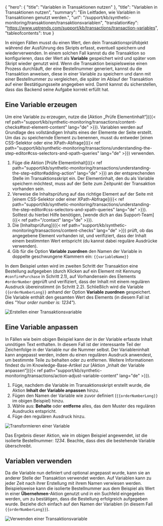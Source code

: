 ﻿{
  "hero": {
    "title": "Variablen in Transaktionen nutzen"
  },
  "title": "Variablen in Transaktionen nutzen",
  "summary": "Ein Leitfaden, wie Variablen in Transaktionen genutzt werden.",
  "url": "/support/kb/synthetic-monitoring/transaktionen/transaktionsvariablen",
  "translationKey": "https://www.uptrends.com/support/kb/transactions/transaction-variables",
  "tableofcontents": true
}

In einigen Fällen musst du einen Wert, den dein Transaktionsprüfobjekt während der Ausführung des Skripts erfasst, eventuell speichern und wiederverwenden. In einem solchen Fall kannst du die Transaktion so konfigurieren, dass der Wert als **Variable** gespeichert wird und später vom Skript wieder genutzt wird. Wenn die Transaktion beispielsweise einen Prozess durchläuft, der eine Bestellnummer generiert, kannst du die Transaktion anweisen, diese in einer Variable zu speichern und dann mit einer Bestellnummer zu vergleichen, die später im Ablauf der Transaktion auf einer Bestätigungsseite angegeben wird. Damit kannst du sicherstellen, dass das Backend seine Aufgabe korrekt erfüllt hat.

## Eine Variable erzeugen

Um eine Variable zu erzeugen, nutze die [Aktion „Prüfe Elementinhalt“]({{< ref path="support/kb/synthetic-monitoring/transactions/content-checks#test-element-content" lang="de" >}}). Variablen werden auf Grundlage des vollständigen Inhalts eines der Elemente der Seite erstellt. Um das zu speichernde Element zu benennen, musst du entweder [einen CSS-Selektor oder eine XPath-Abfrage]({{< ref path="support/kb/synthetic-monitoring/transactions/understanding-the-step-editor#css-selectors-and-xpath-queries" lang="de" >}}) verwenden.

1. Füge die Aktion [Prüfe Elementinhalt]({{< ref path="support/kb/synthetic-monitoring/transactions/understanding-the-step-editor#adding-action" lang="de" >}}) an der entsprechenden Stelle im Transaktionsskript ein. Der Elementinhalt, den du als Variable speichern möchtest, muss auf der Seite zum Zeitpunkt der Transaktion vorhanden sein.
2. Verweise die Inhaltsprüfung auf das richtige Element auf der Seite mit [einem CSS-Selektor oder einer XPath-Abfrage]({{< ref path="support/kb/synthetic-monitoring/transactions/understanding-the-step-editor#css-selectors-and-xpath-queries" lang="de" >}}). Solltest du hierbei Hilfe benötigen, [wende dich an das Support-Team]({{< ref path="/contact" lang="de" >}}).
3. Die [Inhaltsprüfung]({{< ref path="support/kb/synthetic-monitoring/transactions/content-checks" lang="de" >}}) prüft, ob das angegebene Element vorhanden ist, und verifiziert, dass der Inhalt einem bestimmten Wert entspricht (du kannst dabei reguläre Ausdrücke verwenden).
4. Gib für die Option **Variable zuordnen** den Namen der Variable in doppelte geschwungene Klammern ein: `{{variableName}}`

In dem Beispiel unten wird im zweiten Schritt der Transaktion eine Bestellung aufgegeben (durch Klicken auf ein Element mit Kennung `#confirmPurchase` in Schritt 2.1), auf Vorhandensein des Elements `#orderNumber` geprüft und verifiziert, dass der Inhalt mit einem regulären Ausdruck übereinstimmt (in Schritt 2.2). Schließlich wird die Variable `{{orderNumberLong}}` anhand der Option **Variable zuordnen** gespeichert. Die Variable enthält den gesamten Wert des Elements (in diesem Fall ist dies *"Your order number is: 1234"*).

![Erstellen einer Transaktionsvariable](/img/content/scr-transaction-variable-creation.min.png)

## Eine Variable anpassen

In Fällen wie beim obigen Beispiel kann der in der Variable erfasste Inhalt unnötigen Text enthalten. In diesem Fall ist der interessante Teil der Zeichenfolge in der Variable nur die Nummer selbst. Der Variableninhalt kann angepasst werden, indem du einen regulären Ausdruck anwendest, um bestimmte Teile zu behalten oder zu entfernen. Weitere Informationen findest du im Knowledge-Base-Artikel zur [Aktion „Inhalt der Variable anpassen“]({{< ref path="support/kb/synthetic-monitoring/transactions/action-adjust-variable-content" lang="de" >}}).

1. Füge, nachdem die Variable im Transaktionsskript erstellt wurde, die Aktion **Inhalt der Variable anpassen** hinzu.
2. Fügen den Namen der Variable wie zuvor definiert (`{{orderNumberLong}}` im obigen Beispiel) hinzu.
3. Wähle aus: **Behalte** oder **entferne** alles, das dem Muster des regulären Ausdrucks entspricht.
4. Füge den regulären Ausdruck hinzu.

![Transformieren einer Variable](/img/content/scr-transform-trn-variable.min.png)

Das Ergebnis dieser Aktion, wie im obigen Beispiel angewendet, ist die isolierte Bestellnummer: *1234*. Beachte, dass dies die bestehende Variable überschreibt.

## Variablen verwenden

Da die Variable nun definiert und optional angepasst wurde, kann sie an anderer Stelle der Transaktion verwendet werden. Auf Variablen kann zu jeder Zeit nach ihrer Erstellung mit ihrem Namen verwiesen werden. Beispielsweise kann die isolierte Bestellnummer aus dem Beispiel als Wert in einer **Übernehmen**-Aktion genutzt und in ein Suchfeld eingegeben werden, um zu bestätigen, dass die Bestellung erfolgreich aufgegeben wurde. Beziehe dich einfach auf den Namen der Variablen (in diesem Fall `{{orderNumberLong}}`).


![Verwenden einer Transaktionsvariable](/img/content/scr-trn-variable-use.min.png)



